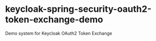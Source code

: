# keycloak-spring-security-oauth2-token-exchange-demo
Demo system for Keycloak OAuth2 Token Exchange 

